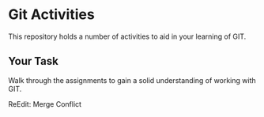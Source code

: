 # Git Activities #
This repository holds a number of activities to aid in your learning of GIT.

## Your Task ##
Walk through the assignments to gain a solid understanding of working with GIT.

ReEdit: Merge Conflict